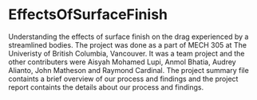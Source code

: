 # EffectsOfSurfaceFinish
Understanding the effects of surface finish on the drag experienced by a streamlined bodies.
The project was done as a part of MECH 305 at The Univeristy of British Columbia, Vancouver.
It was a team project and the other contributers were Aisyah Mohamed Lupi, Anmol Bhatia, Audrey Alianto, John Matheson and Raymond Cardinal.
The project summary file containts a brief overview of our process and findings and the project report containts the details about our process and findings. 
